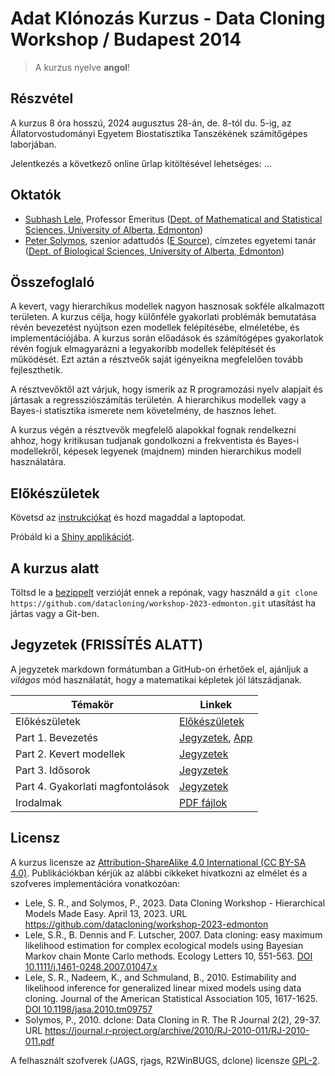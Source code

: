 # Adat Klónozás Kurzus - Data Cloning Workshop / Budapest 2014

> A kurzus nyelve **angol**!

## Részvétel

A kurzus 8 óra hosszú, 2024 augusztus 28-án, de. 8-tól du. 5-ig, az Állatorvostudományi Egyetem Biostatisztika Tanszékének számítőgépes laborjában.

Jelentkezés a következő online űrlap kitöltésével lehetséges: ...

## Oktatók

- [Subhash Lele](https://scholar.google.ca/citations?hl=en&user=1CNJm5UAAAAJ­), Professor Emeritus ([Dept. of Mathematical and Statistical Sciences, University of Alberta, Edmonton](https://sites.ualberta.ca/~slele/))
- [Peter Solymos](https://peter.solymos.org/­), szenior adattudós ([E Source](https://esource.com)), címzetes egyetemi tanár ([Dept. of Biological Sciences, University of Alberta, Edmonton](https://www.ualberta.ca/biological-sciences/faculty-and-staff/lecturers-adjunct/index.html))

## Összefoglaló

A kevert, vagy hierarchikus modellek nagyon hasznosak sokféle alkalmazott területen.
A kurzus célja, hogy külőnféle gyakorlati problémák bemutatása révén bevezetést nyújtson ezen modellek felépítésébe, elméletébe, és implementációjába.
A kurzus során előadások és számítógépes gyakorlatok révén fogjuk elmagyarázni a legyakoribb modellek felépítését és működését. Ezt aztán a résztveők saját igényeikna megfelelően tovább fejleszthetik.

A résztvevőktől azt várjuk, hogy ismerik az R programozási nyelv alapjait és jártasak a regressziószámítás területén. A hierarchikus modellek vagy a Bayes-i statisztika ismerete nem követelmény, de hasznos lehet.

A kurzus végén a résztvevők megfelelő alapokkal fognak rendelkezni ahhoz, hogy kritikusan tudjanak gondolkozni a frekventista és Bayes-i modellekről, képesek legyenek (majdnem) minden hierarchikus modell használatára.

## Előkészületek

Követsd az [instrukciókat](setup.md) és hozd magaddal a laptopodat.

Próbáld ki a [Shiny applikációt](./app/).

## A kurzus alatt

Töltsd le a [bezippelt](https://github.com/datacloning/workshop-2024-budapest/archive/refs/heads/main.zip) verzióját ennek a repónak, vagy használd a `git clone https://github.com/datacloning/workshop-2023-edmonton.git` utasítást ha jártas vagy a Git-ben.

## Jegyzetek (FRISSÍTÉS ALATT)

A jegyzetek markdown formátumban a GitHub-on érhetőek el, ajánljuk a _világos_ mód használatát, hogy a matematikai képletek jól látszádjanak.

| Témakör    | Linkek |
| -------- | ------- |
| Előkészületek  | [Előkészületek](setup.md)  |
| Part 1. Bevezetés  | [Jegyzetek](./01-intro/), [App](./app/)  |
| Part 2. Kevert modellek  | [Jegyzetek](./02-mixed-models/)  |
| Part 3. Idősorok  | [Jegyzetek](./03-time-series/)  |
| Part 4. Gyakorlati magfontolások  | [Jegyzetek](./04-other/)  |
| Irodalmak  | [PDF fájlok](./docs/)  |

## Licensz

A kurzus licensze az
[Attribution-ShareAlike 4.0 International (CC BY-SA 4.0)](https://creativecommons.org/licenses/by-sa/4.0/).
Publikációkban kérjük az alábbi cikkeket hivatkozni az elmélet és a szofveres implementációra vonatkozóan:

- Lele, S. R., and Solymos, P., 2023. Data Cloning Workshop - Hierarchical Models Made Easy. April 13, 2023. URL <https://github.com/datacloning/workshop-2023-edmonton>
- Lele, S.R., B. Dennis and F. Lutscher, 2007. Data cloning: easy maximum likelihood estimation for complex ecological models using Bayesian Markov chain Monte Carlo methods. Ecology Letters 10, 551-563. [DOI 10.1111/j.1461-0248.2007.01047.x­](https://doi.org/10.1111/j.1461-0248.2007.01047.x)
- Lele, S. R., Nadeem, K., and Schmuland, B., 2010. Estimability and likelihood inference for generalized linear mixed models using data cloning. Journal of the American Statistical Association 105, 1617-1625. [DOI 10.1198/jasa.2010.tm09757­](https://doi.org/10.1198/jasa.2010.tm09757)
- Solymos, P., 2010. dclone: Data Cloning in R. The R Journal 2(2), 29-37. URL <https://journal.r-project.org/archive/2010/RJ-2010-011/RJ-2010-011.pdf>

A felhasznált szofverek (JAGS, rjags, R2WinBUGS, dclone) licensze [GPL-2](https://cran.r-project.org/web/licenses/GPL-2).
